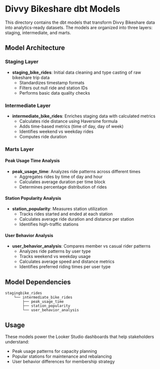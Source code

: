 # Divvy Bikeshare dbt Models

This directory contains the dbt models that transform Divvy Bikeshare data into analytics-ready datasets. The models are organized into three layers: staging, intermediate, and marts.

## Model Architecture

### Staging Layer
- **staging_bike_rides**: Initial data cleaning and type casting of raw bikeshare trip data
  - Standardizes timestamp formats
  - Filters out null ride and station IDs
  - Performs basic data quality checks

### Intermediate Layer
- **intermediate_bike_rides**: Enriches staging data with calculated metrics
  - Calculates ride distance using Haversine formula
  - Adds time-based metrics (time of day, day of week)
  - Identifies weekend vs weekday rides
  - Computes ride duration

### Marts Layer

#### Peak Usage Time Analysis
- **peak_usage_time**: Analyzes ride patterns across different times
  - Aggregates rides by time of day and hour
  - Calculates average duration per time block
  - Determines percentage distribution of rides

#### Station Popularity Analysis
- **station_popularity**: Measures station utilization
  - Tracks rides started and ended at each station
  - Calculates average ride duration and distance per station
  - Identifies high-traffic stations

#### User Behavior Analysis
- **user_behavior_analysis**: Compares member vs casual rider patterns
  - Analyzes ride patterns by user type
  - Tracks weekend vs weekday usage
  - Calculates average speed and distance metrics
  - Identifies preferred riding times per user type

## Model Dependencies

```
stagingbike_rides
    └── intermediate_bike_rides
        ├── peak_usage_time
        ├── station_popularity
        └── user_behavior_analysis
```

## Usage

These models power the Looker Studio dashboards that help stakeholders understand:
- Peak usage patterns for capacity planning
- Popular stations for maintenance and rebalancing
- User behavior differences for membership strategy
